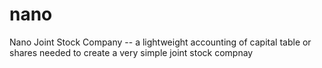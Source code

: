 # nano
Nano Joint Stock Company -- a lightweight accounting of capital table or shares needed to create a very simple joint stock compnay
